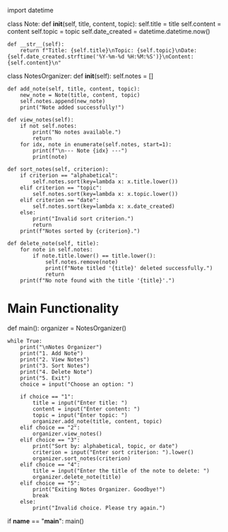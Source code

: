 import datetime

class Note:
    def __init__(self, title, content, topic):
        self.title = title
        self.content = content
        self.topic = topic
        self.date_created = datetime.datetime.now()

    def __str__(self):
        return f"Title: {self.title}\nTopic: {self.topic}\nDate: {self.date_created.strftime('%Y-%m-%d %H:%M:%S')}\nContent: {self.content}\n"

class NotesOrganizer:
    def __init__(self):
        self.notes = []

    def add_note(self, title, content, topic):
        new_note = Note(title, content, topic)
        self.notes.append(new_note)
        print("Note added successfully!")

    def view_notes(self):
        if not self.notes:
            print("No notes available.")
            return
        for idx, note in enumerate(self.notes, start=1):
            print(f"\n--- Note {idx} ---")
            print(note)

    def sort_notes(self, criterion):
        if criterion == "alphabetical":
            self.notes.sort(key=lambda x: x.title.lower())
        elif criterion == "topic":
            self.notes.sort(key=lambda x: x.topic.lower())
        elif criterion == "date":
            self.notes.sort(key=lambda x: x.date_created)
        else:
            print("Invalid sort criterion.")
            return
        print(f"Notes sorted by {criterion}.")

    def delete_note(self, title):
        for note in self.notes:
            if note.title.lower() == title.lower():
                self.notes.remove(note)
                print(f"Note titled '{title}' deleted successfully.")
                return
        print(f"No note found with the title '{title}'.")

# Main Functionality
def main():
    organizer = NotesOrganizer()
    
    while True:
        print("\nNotes Organizer")
        print("1. Add Note")
        print("2. View Notes")
        print("3. Sort Notes")
        print("4. Delete Note")
        print("5. Exit")
        choice = input("Choose an option: ")
        
        if choice == "1":
            title = input("Enter title: ")
            content = input("Enter content: ")
            topic = input("Enter topic: ")
            organizer.add_note(title, content, topic)
        elif choice == "2":
            organizer.view_notes()
        elif choice == "3":
            print("Sort by: alphabetical, topic, or date")
            criterion = input("Enter sort criterion: ").lower()
            organizer.sort_notes(criterion)
        elif choice == "4":
            title = input("Enter the title of the note to delete: ")
            organizer.delete_note(title)
        elif choice == "5":
            print("Exiting Notes Organizer. Goodbye!")
            break
        else:
            print("Invalid choice. Please try again.")

if __name__ == "__main__":
    main()
